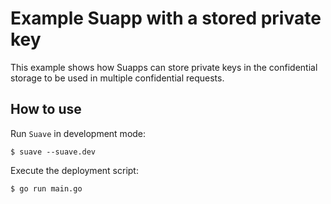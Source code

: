 # Example Suapp with a stored private key

This example shows how Suapps can store private keys in the confidential storage to be used in multiple confidential requests.

## How to use

Run `Suave` in development mode:

```
$ suave --suave.dev
```

Execute the deployment script:

```
$ go run main.go
```
